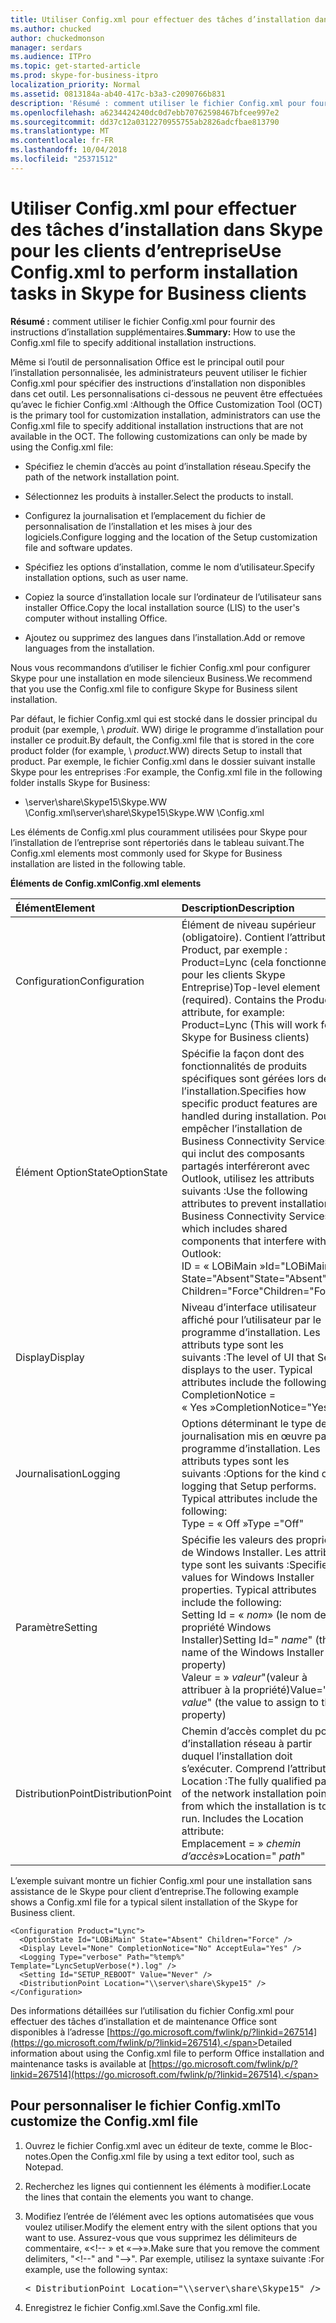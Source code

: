 ```yaml
---
title: Utiliser Config.xml pour effectuer des tâches d’installation dans Skype pour les clients d’entreprise
ms.author: chucked
author: chuckedmonson
manager: serdars
ms.audience: ITPro
ms.topic: get-started-article
ms.prod: skype-for-business-itpro
localization_priority: Normal
ms.assetid: 0813184a-ab40-417c-b3a3-c2090766b831
description: 'Résumé : comment utiliser le fichier Config.xml pour fournir des instructions d’installation supplémentaires.'
ms.openlocfilehash: a6234424240dc0d7ebb70762598467bfcee997e2
ms.sourcegitcommit: dd37c12a0312270955755ab2826adcfbae813790
ms.translationtype: MT
ms.contentlocale: fr-FR
ms.lasthandoff: 10/04/2018
ms.locfileid: "25371512"
---
```

# <a name="use-configxml-to-perform-installation-tasks-in-skype-for-business-clients"></a><span data-ttu-id="7051f-103">Utiliser Config.xml pour effectuer des tâches d’installation dans Skype pour les clients d’entreprise</span><span class="sxs-lookup"><span data-stu-id="7051f-103">Use Config.xml to perform installation tasks in Skype for Business clients</span></span>

<span data-ttu-id="7051f-104">**Résumé :** comment utiliser le fichier Config.xml pour fournir des instructions d’installation supplémentaires.</span><span class="sxs-lookup"><span data-stu-id="7051f-104">**Summary:** How to use the Config.xml file to specify additional installation instructions.</span></span>

<span data-ttu-id="7051f-p101">Même si l’outil de personnalisation Office est le principal outil pour l’installation personnalisée, les administrateurs peuvent utiliser le fichier Config.xml pour spécifier des instructions d’installation non disponibles dans cet outil. Les personnalisations ci-dessous ne peuvent être effectuées qu’avec le fichier Config.xml :</span><span class="sxs-lookup"><span data-stu-id="7051f-p101">Although the Office Customization Tool (OCT) is the primary tool for customization installation, administrators can use the Config.xml file to specify additional installation instructions that are not available in the OCT. The following customizations can only be made by using the Config.xml file:</span></span>

- <span data-ttu-id="7051f-107">Spécifiez le chemin d’accès au point d’installation réseau.</span><span class="sxs-lookup"><span data-stu-id="7051f-107">Specify the path of the network installation point.</span></span>

- <span data-ttu-id="7051f-108">Sélectionnez les produits à installer.</span><span class="sxs-lookup"><span data-stu-id="7051f-108">Select the products to install.</span></span>

- <span data-ttu-id="7051f-109">Configurez la journalisation et l’emplacement du fichier de personnalisation de l’installation et les mises à jour des logiciels.</span><span class="sxs-lookup"><span data-stu-id="7051f-109">Configure logging and the location of the Setup customization file and software updates.</span></span>

- <span data-ttu-id="7051f-110">Spécifiez les options d’installation, comme le nom d’utilisateur.</span><span class="sxs-lookup"><span data-stu-id="7051f-110">Specify installation options, such as user name.</span></span>

- <span data-ttu-id="7051f-111">Copiez la source d’installation locale sur l’ordinateur de l’utilisateur sans installer Office.</span><span class="sxs-lookup"><span data-stu-id="7051f-111">Copy the local installation source (LIS) to the user's computer without installing Office.</span></span>

- <span data-ttu-id="7051f-112">Ajoutez ou supprimez des langues dans l’installation.</span><span class="sxs-lookup"><span data-stu-id="7051f-112">Add or remove languages from the installation.</span></span>

<span data-ttu-id="7051f-113">Nous vous recommandons d’utiliser le fichier Config.xml pour configurer Skype pour une installation en mode silencieux Business.</span><span class="sxs-lookup"><span data-stu-id="7051f-113">We recommend that you use the Config.xml file to configure Skype for Business silent installation.</span></span> 

<span data-ttu-id="7051f-114">Par défaut, le fichier Config.xml qui est stocké dans le dossier principal du produit (par exemple, \ _produit_. WW) dirige le programme d’installation pour installer ce produit.</span><span class="sxs-lookup"><span data-stu-id="7051f-114">By default, the Config.xml file that is stored in the core product folder (for example, \ _product_.WW) directs Setup to install that product.</span></span> <span data-ttu-id="7051f-115">Par exemple, le fichier Config.xml dans le dossier suivant installe Skype pour les entreprises :</span><span class="sxs-lookup"><span data-stu-id="7051f-115">For example, the Config.xml file in the following folder installs Skype for Business:</span></span>

- <span data-ttu-id="7051f-116">\\server\share\Skype15\Skype.WW \Config.xml</span><span class="sxs-lookup"><span data-stu-id="7051f-116">\\server\share\Skype15\Skype.WW \Config.xml</span></span>

<span data-ttu-id="7051f-117">Les éléments de Config.xml plus couramment utilisées pour Skype pour l’installation de l’entreprise sont répertoriés dans le tableau suivant.</span><span class="sxs-lookup"><span data-stu-id="7051f-117">The Config.xml elements most commonly used for Skype for Business installation are listed in the following table.</span></span>

<span data-ttu-id="7051f-118">**Éléments de Config.xml**</span><span class="sxs-lookup"><span data-stu-id="7051f-118">**Config.xml elements**</span></span>


| <span data-ttu-id="7051f-119">**Élément**</span><span class="sxs-lookup"><span data-stu-id="7051f-119">**Element**</span></span>              | <span data-ttu-id="7051f-120">**Description**</span><span class="sxs-lookup"><span data-stu-id="7051f-120">**Description**</span></span>                                                                                                                                                                                                                                                                                         |
|:-------------------------|:--------------------------------------------------------------------------------------------------------------------------------------------------------------------------------------------------------------------------------------------------------------------------------------------------------|
| <span data-ttu-id="7051f-121">Configuration</span><span class="sxs-lookup"><span data-stu-id="7051f-121">Configuration</span></span>  <br/>     | <span data-ttu-id="7051f-p103">Élément de niveau supérieur (obligatoire). Contient l’attribut Product, par exemple : Product=Lync (cela fonctionne pour les clients Skype Entreprise)</span><span class="sxs-lookup"><span data-stu-id="7051f-p103">Top-level element (required). Contains the Product attribute, for example: Product=Lync (This will work for Skype for Business clients)</span></span>  <br/>                                                                                                                                                          |
| <span data-ttu-id="7051f-124">Élément OptionState</span><span class="sxs-lookup"><span data-stu-id="7051f-124">OptionState</span></span>  <br/>       | <span data-ttu-id="7051f-125">Spécifie la façon dont des fonctionnalités de produits spécifiques sont gérées lors de l’installation.</span><span class="sxs-lookup"><span data-stu-id="7051f-125">Specifies how specific product features are handled during installation.</span></span> <span data-ttu-id="7051f-126">Pour empêcher l’installation de Business Connectivity Services, qui inclut des composants partagés interféreront avec Outlook, utilisez les attributs suivants :</span><span class="sxs-lookup"><span data-stu-id="7051f-126">Use the following attributes to prevent installation of Business Connectivity Services, which includes shared components that interfere with Outlook:</span></span> <br/>  <span data-ttu-id="7051f-127">ID = « LOBiMain »</span><span class="sxs-lookup"><span data-stu-id="7051f-127">Id="LOBiMain"</span></span> <br/>  <span data-ttu-id="7051f-128">State="Absent"</span><span class="sxs-lookup"><span data-stu-id="7051f-128">State="Absent"</span></span> <br/>  <span data-ttu-id="7051f-129">Children="Force"</span><span class="sxs-lookup"><span data-stu-id="7051f-129">Children="Force"</span></span> <br/> |
| <span data-ttu-id="7051f-130">Display</span><span class="sxs-lookup"><span data-stu-id="7051f-130">Display</span></span>  <br/>           | <span data-ttu-id="7051f-p105">Niveau d’interface utilisateur affiché pour l’utilisateur par le programme d’installation. Les attributs type sont les suivants :</span><span class="sxs-lookup"><span data-stu-id="7051f-p105">The level of UI that Setup displays to the user. Typical attributes include the following:</span></span> <br/>  <span data-ttu-id="7051f-133">CompletionNotice = « Yes »</span><span class="sxs-lookup"><span data-stu-id="7051f-133">CompletionNotice="Yes"</span></span>                                                                                                                                                                                |
| <span data-ttu-id="7051f-134">Journalisation</span><span class="sxs-lookup"><span data-stu-id="7051f-134">Logging</span></span>  <br/>           | <span data-ttu-id="7051f-p106">Options déterminant le type de journalisation mis en œuvre par le programme d’installation. Les attributs types sont les suivants :</span><span class="sxs-lookup"><span data-stu-id="7051f-p106">Options for the kind of logging that Setup performs. Typical attributes include the following:</span></span> <br/>  <span data-ttu-id="7051f-137">Type = « Off »</span><span class="sxs-lookup"><span data-stu-id="7051f-137">Type ="Off"</span></span>                                                                                                                                                                                       |
| <span data-ttu-id="7051f-138">Paramètre</span><span class="sxs-lookup"><span data-stu-id="7051f-138">Setting</span></span>  <br/>           | <span data-ttu-id="7051f-p107">Spécifie les valeurs des propriétés de Windows Installer. Les attributs type sont les suivants :</span><span class="sxs-lookup"><span data-stu-id="7051f-p107">Specifies values for Windows Installer properties. Typical attributes include the following: </span></span><br/>  <span data-ttu-id="7051f-141">Setting Id = « *nom*» (le nom de la propriété Windows Installer)</span><span class="sxs-lookup"><span data-stu-id="7051f-141">Setting Id=" *name*" (the name of the Windows Installer property)</span></span>  <br/>  <span data-ttu-id="7051f-142">Valeur = » *valeur*"(valeur à attribuer à la propriété)</span><span class="sxs-lookup"><span data-stu-id="7051f-142">Value=" *value*" (the value to assign to the property)</span></span>  <br/>                                                             |
| <span data-ttu-id="7051f-143">DistributionPoint</span><span class="sxs-lookup"><span data-stu-id="7051f-143">DistributionPoint</span></span>  <br/> | <span data-ttu-id="7051f-p108">Chemin d’accès complet du point d’installation réseau à partir duquel l’installation doit s’exécuter. Comprend l’attribut Location :</span><span class="sxs-lookup"><span data-stu-id="7051f-p108">The fully qualified path of the network installation point from which the installation is to run. Includes the Location attribute: </span></span><br/>  <span data-ttu-id="7051f-146">Emplacement = » *chemin d’accès*»</span><span class="sxs-lookup"><span data-stu-id="7051f-146">Location=" *path*"</span></span>  <br/>                                                                                                                                     |

<span data-ttu-id="7051f-147">L’exemple suivant montre un fichier Config.xml pour une installation sans assistance de le Skype pour client d’entreprise.</span><span class="sxs-lookup"><span data-stu-id="7051f-147">The following example shows a Config.xml file for a typical silent installation of the Skype for Business client.</span></span> 

```
<Configuration Product="Lync"> 
  <OptionState Id="LOBiMain" State="Absent" Children="Force" /> 
  <Display Level="None" CompletionNotice="No" AcceptEula="Yes" /> 
  <Logging Type="verbose" Path="%temp%" Template="LyncSetupVerbose(*).log" />
  <Setting Id="SETUP_REBOOT" Value="Never" /> 
  <DistributionPoint Location="\\server\share\Skype15" /> 
</Configuration>
```

<span data-ttu-id="7051f-148">Des informations détaillées sur l’utilisation du fichier Config.xml pour effectuer des tâches d’installation et de maintenance Office sont disponibles à l’adresse [https://go.microsoft.com/fwlink/p/?linkid=267514](https://go.microsoft.com/fwlink/p/?linkid=267514).</span><span class="sxs-lookup"><span data-stu-id="7051f-148">Detailed information about using the Config.xml file to perform Office installation and maintenance tasks is available at [https://go.microsoft.com/fwlink/p/?linkid=267514](https://go.microsoft.com/fwlink/p/?linkid=267514).</span></span>

## <a name="to-customize-the-configxml-file"></a><span data-ttu-id="7051f-149">Pour personnaliser le fichier Config.xml</span><span class="sxs-lookup"><span data-stu-id="7051f-149">To customize the Config.xml file</span></span>

1. <span data-ttu-id="7051f-150">Ouvrez le fichier Config.xml avec un éditeur de texte, comme le Bloc-notes.</span><span class="sxs-lookup"><span data-stu-id="7051f-150">Open the Config.xml file by using a text editor tool, such as Notepad.</span></span>

2. <span data-ttu-id="7051f-151">Recherchez les lignes qui contiennent les éléments à modifier.</span><span class="sxs-lookup"><span data-stu-id="7051f-151">Locate the lines that contain the elements you want to change.</span></span>

3. <span data-ttu-id="7051f-152">Modifiez l’entrée de l’élément avec les options automatisées que vous voulez utiliser.</span><span class="sxs-lookup"><span data-stu-id="7051f-152">Modify the element entry with the silent options that you want to use.</span></span> <span data-ttu-id="7051f-153">Assurez-vous que vous supprimez les délimiteurs de commentaire, «\<!-- » et «--\>».</span><span class="sxs-lookup"><span data-stu-id="7051f-153">Make sure that you remove the comment delimiters, "\<!--" and "--\>".</span></span> <span data-ttu-id="7051f-154">Par exemple, utilisez la syntaxe suivante :</span><span class="sxs-lookup"><span data-stu-id="7051f-154">For example, use the following syntax:</span></span>

   <pre>
   < DistributionPoint Location="\\server\share\Skype15" />
   </pre>

4. <span data-ttu-id="7051f-155">Enregistrez le fichier Config.xml.</span><span class="sxs-lookup"><span data-stu-id="7051f-155">Save the Config.xml file.</span></span>


